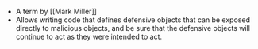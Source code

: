 - A term by [[Mark Miller]]
- Allows writing code that defines defensive objects that can be exposed directly to malicious objects, and be sure that the defensive objects will continue to act as they were intended to act.
